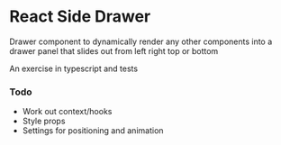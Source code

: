 # React Side Drawer

Drawer component to dynamically render any other components into a drawer panel that slides out from left right top or bottom

An exercise in typescript and tests

### Todo

- Work out context/hooks
- Style props
- Settings for positioning and animation
